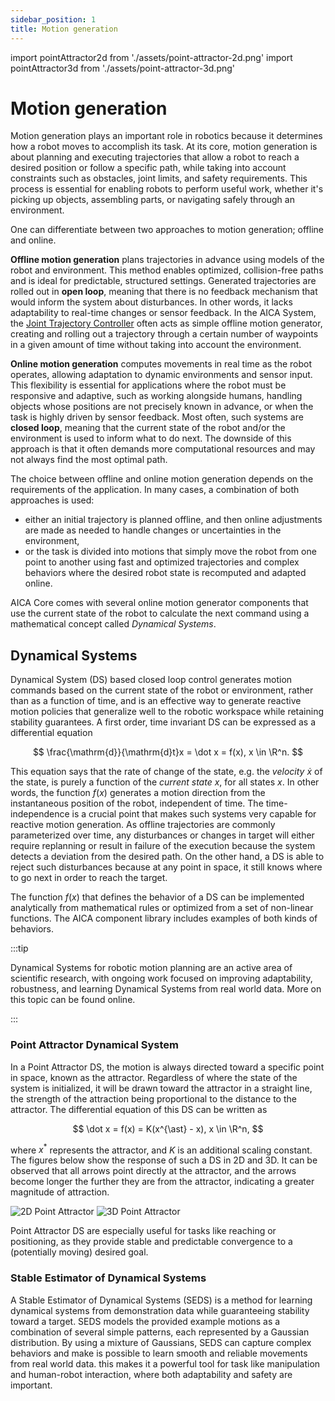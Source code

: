 ```yaml
---
sidebar_position: 1
title: Motion generation
---
```


import pointAttractor2d from './assets/point-attractor-2d.png'
import pointAttractor3d from './assets/point-attractor-3d.png'

# Motion generation

Motion generation plays an important role in robotics because it determines how a robot moves to accomplish its task. At
its core, motion generation is about planning and executing trajectories that allow a robot to reach a desired position
or follow a specific path, while taking into account constraints such as obstacles, joint limits, and safety
requirements. This process is essential for enabling robots to perform useful work, whether it's picking up objects,
assembling parts, or navigating safely through an environment.

One can differentiate between two approaches to motion generation; offline and online.

**Offline motion generation** plans trajectories in advance using models of the robot and environment. This method
enables optimized, collision-free paths and is ideal for predictable, structured settings. Generated trajectories are
rolled out in **open loop**, meaning that there is no feedback mechanism that would inform the system about
disturbances. In other words, it lacks adaptability to real-time changes or sensor feedback. In the AICA System, the
[Joint Trajectory Controller](../controllers/jtc.md) often acts as simple offline motion generator, creating and
rolling out a trajectory through a certain number of waypoints in a given amount of time without taking into account the
environment.

**Online motion generation** computes movements in real time as the robot operates, allowing adaptation to dynamic
environments and sensor input. This flexibility is essential for applications where the robot must be responsive and
adaptive, such as working alongside humans, handling objects whose positions are not precisely known in advance, or when
the task is highly driven by sensor feedback. Most often, such systems are **closed loop**, meaning that the current
state of the robot and/or the environment is used to inform what to do next. The downside of this approach is that it
often demands more computational resources and may not always find the most optimal path.

The choice between offline and online motion generation depends on the requirements of the application. In many cases, a
combination of both approaches is used:

- either an initial trajectory is planned offline, and then online adjustments are made as needed to handle changes or
  uncertainties in the environment,
- or the task is divided into motions that simply move the robot from one point to another using fast and optimized
  trajectories and complex behaviors where the desired robot state is recomputed and adapted online.

AICA Core comes with several online motion generator components that use the current state of the robot to calculate the
next command using a mathematical concept called _Dynamical Systems_.

## Dynamical Systems

Dynamical System (DS) based closed loop control generates motion commands based on the current state of the robot or
environment, rather than as a function of time, and is an effective way to generate reactive motion policies that
generalize well to the robotic workspace while retaining stability guarantees. A first order, time invariant DS can be
expressed as a differential equation

$$
\frac{\mathrm{d}}{\mathrm{d}t}x = \dot x = f(x), x \in \R^n.
$$

This equation says that the rate of change of the state, e.g. the _velocity_ $\dot x$ of the state, is purely a function
of the _current state_ $x$, for all states $x$. In other words, the function $f(x)$ generates a motion direction from
the instantaneous position of the robot, independent of time. The time-independence is a crucial point that makes such
systems very capable for reactive motion generation. As offline trajectories are commonly parameterized over time, any
disturbances or changes in target will either require replanning or result in failure of the execution because the
system detects a deviation from the desired path. On the other hand, a DS is able to reject such disturbances because at
any point in space, it still knows where to go next in order to reach the target.

The function $f(x)$ that defines the behavior of a DS can be implemented analytically from mathematical rules or
optimized from a set of non-linear functions. The AICA component library includes examples of both kinds of behaviors.

:::tip

Dynamical Systems for robotic motion planning are an active area of scientific research, with ongoing work focused on
improving adaptability, robustness, and learning Dynamical Systems from real world data. More on this topic can be found
online.

<!-- TODO: link LfD at some point -->

:::

### Point Attractor Dynamical System

In a Point Attractor DS, the motion is always directed toward a specific point in space, known as the attractor.
Regardless of where the state of the system is initialized, it will be drawn toward the attractor in a straight line,
the strength of the attraction being proportional to the distance to the attractor. The differential equation of this DS
can be written as

$$
\dot x = f(x) = K(x^{\ast} - x), x \in \R^n,
$$

where $x^{\ast}$ represents the attractor, and $K$ is an additional scaling constant. The figures below show the
response of such a DS in 2D and 3D. It can be observed that all arrows point directly at the attractor, and the arrows
become longer the further they are from the attractor, indicating a greater magnitude of attraction.

<div class="text--center" style={{ display: 'flex', justifyContent: 'center', gap: '2rem' }}>
  <img src={pointAttractor2d} alt="2D Point Attractor" style={{ maxWidth: '45%', height: 'auto' }} />
  <img src={pointAttractor3d} alt="3D Point Attractor" style={{ maxWidth: '45%', height: 'auto' }} />
</div>

Point Attractor DS are especially useful for tasks like reaching or positioning, as they provide stable and predictable
convergence to a (potentially moving) desired goal.

### Stable Estimator of Dynamical Systems

A Stable Estimator of Dynamical Systems (SEDS) is a method for learning dynamical systems from demonstration data while
guaranteeing stability toward a target. SEDS models the provided example motions as a combination of several simple
patterns, each represented by a Gaussian distribution. By using a mixture of Gaussians, SEDS can capture complex
behaviors and make is possible to learn smooth and reliable movements from real world data. this makes it a powerful
tool for task like manipulation and human-robot interaction, where both adaptability and safety are important.

<!-- TODO: link to examples -->
